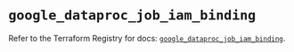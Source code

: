# `google_dataproc_job_iam_binding`

Refer to the Terraform Registry for docs: [`google_dataproc_job_iam_binding`](https://registry.terraform.io/providers/hashicorp/google-beta/6.31.0/docs/resources/google_dataproc_job_iam_binding).
